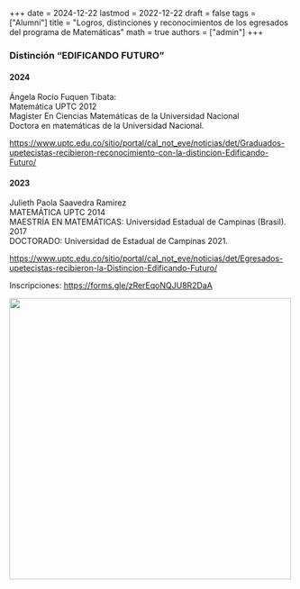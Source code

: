 +++
date      = 2024-12-22
lastmod   = 2022-12-22
draft     = false
tags      = ["Alumni"]
title     = "Logros, distinciones y reconocimientos de los egresados del programa de Matemáticas"
math      = true
authors = ["admin"]
+++


### Distinción “EDIFICANDO FUTURO”

#### 2024

Ángela Rocío Fuquen Tibata:<br>
Matemática UPTC 2012<br>
Magister En Ciencias Matemáticas de la Universidad Nacional<br>
Doctora en matemáticas de la Universidad Nacional.<br>
 

https://www.uptc.edu.co/sitio/portal/cal_not_eve/noticias/det/Graduados-upetecistas-recibieron-reconocimiento-con-la-distincion-Edificando-Futuro/

#### 2023

Julieth Paola Saavedra Ramirez<br>
MATEMÁTICA UPTC 2014<br>
MAESTRÍA EN MATEMÁTICAS: Universidad Estadual de Campinas (Brasil). 2017 <br>
DOCTORADO: Universidad de Estadual de Campinas 2021.<br>
 
https://www.uptc.edu.co/sitio/portal/cal_not_eve/noticias/det/Egresados-upetecistas-recibieron-la-Distincion-Edificando-Futuro/  
 

Inscripciones: https://forms.gle/zRerEqoNQJU8R2DaA

<img src="https://matematicas.netlify.app/img/egresados/EncuentroEgresados2023ag.jpg"  width="500">

